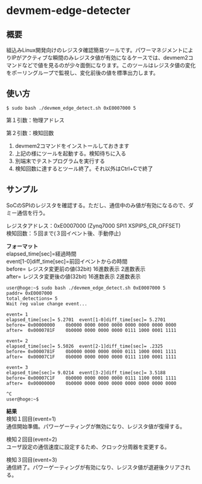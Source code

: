# devmem-edge-detecter

## 概要
組込みLinux開発向けのレジスタ確認簡易ツールです。パワーマネジメントによりIPがアクティブな瞬間のみレジスタ値が有効になるケースでは、devmem2コマンドなどで値を見るのが少々面倒になります。このツールはレジスタ値の変化をポーリングループで監視し、変化前後の値を標準出力します。

## 使い方
~~~shell
$ sudo bash ./devmem_edge_detect.sh 0xE0007000 5
~~~
第１引数：物理アドレス

第２引数：検知回数

1. devmem2コマンドをインストールしておきます
1. 上記の様にツールを起動する。検知待ちに入る
1. 別端末でテストプログラムを実行する
1. 検知回数に達するとツール終了。それ以外はCtrl+Cで終了

## サンプル
SoCのSPIのレジスタを確認する。ただし、通信中のみ値が有効になるので、ダミー通信を行う。

レジスタアドレス：0xE0007000 (Zynq7000 SPI1 XSPIPS_CR_OFFSET)  
検知回数：５回まで(３回イベント後、手動停止)

**フォーマット**  
elapsed_time[sec]=経過時間  
event[1-0]diff_time[sec]=前回イベントからの時間  
before= レジスタ変更前の値(32bit) 16進数表示 2進数表示  
after= レジスタ変更後の値(32bit) 16進数表示 2進数表示

~~~shell
user@hoge:~$ sudo bash ./devmem_edge_detect.sh 0xE0007000 5
paddr= 0xE0007000
total_detections= 5
Wait reg value change event...

event= 1
elapsed_time[sec]= 5.2701  event[1-0]diff_time[sec]= 5.2701
before= 0x00000000    0b0000 0000 0000 0000 0000 0000 0000 0000
after=  0x0000781F    0b0000 0000 0000 0000 0111 1000 0001 1111

event= 2
elapsed_time[sec]= 5.5026  event[2-1]diff_time[sec]= .2325
before= 0x0000781F    0b0000 0000 0000 0000 0111 1000 0001 1111
after=  0x00007C1F    0b0000 0000 0000 0000 0111 1100 0001 1111

event= 3
elapsed_time[sec]= 9.0214  event[3-2]diff_time[sec]= 3.5188
before= 0x00007C1F    0b0000 0000 0000 0000 0111 1100 0001 1111
after=  0x00000000    0b0000 0000 0000 0000 0000 0000 0000 0000

^C
user@hoge:~$
~~~
**結果**  
検知１回目(event=1)  
通信開始準備。パワーゲーティングが無効になり、レジスタ値が復帰する。

検知２回目(event=2)  
ユーザ設定の通信速度に設定するため、クロック分周器を変更する。

検知３回目(event=3)  
通信終了。パワーゲーティングが有効になり、レジスタ値が退避後クリアされる。